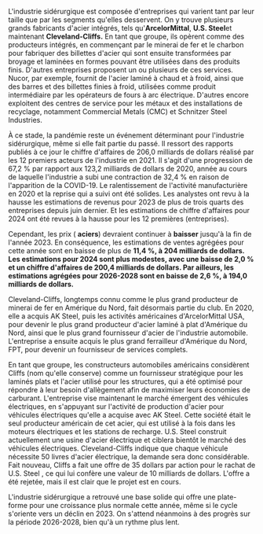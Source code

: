 L'industrie sidérurgique est composée d'entreprises qui varient tant par leur taille que par les segments qu'elles desservent. On y trouve plusieurs grands fabricants d'acier intégrés, tels qu'**ArcelorMittal**, **U.S. Steel**et maintenant **Cleveland-Cliffs.** En tant que groupe, ils opèrent comme des producteurs intégrés, en commençant par le minerai de fer et le charbon pour fabriquer des billettes d'acier qui sont ensuite transformées par broyage et laminées en formes pouvant être utilisées dans des produits finis. D'autres entreprises proposent un ou plusieurs de ces services. Nucor, par exemple, fournit de l'acier laminé à chaud et à froid, ainsi que des barres et des billettes finies à froid, utilisées comme produit intermédiaire par les opérateurs de fours à arc électrique. D'autres encore exploitent des centres de service pour les métaux et des installations de recyclage, notamment Commercial Metals (CMC) et Schnitzer Steel Industries.



À ce stade, la pandémie reste un événement déterminant pour l'industrie sidérurgique, même si elle fait partie du passé. Il ressort des rapports publiés à ce jour le chiffre d'affaires de 206,0 milliards de dollars réalisé par les 12 premiers acteurs de l'industrie en 2021. Il s'agit d'une progression de 67,2 % par rapport aux 123,2 milliards de dollars de 2020, année au cours de laquelle l'industrie a subi une contraction de 32,4 % en raison de l'apparition de la COVID-19. Le ralentissement de l'activité manufacturière en 2020 et la reprise qui a suivi ont été solides. Les analystes ont revu à la hausse les estimations de revenus pour 2023 de plus de trois quarts des entreprises depuis juin dernier. Et les estimations de chiffre d'affaires pour 2024 ont été revues à la hausse pour les 12 premières (entreprises).

Cependant, les prix ( **aciers**) devraient continuer à **baisser** jusqu'à la fin de l'année 2023. En conséquence, les estimations de ventes agrégées pour cette année sont en baisse de plus de **11,4 %, à 204 milliards de dollars. Les estimations pour 2024 sont plus modestes, avec une baisse de 2,0 % et un chiffre d'affaires de 200,4 milliards de dollars. Par ailleurs, les estimations agrégées pour 2026-2028 sont en baisse de 2,6 %, à 194,0 milliards de dollars.** 


Cleveland-Cliffs, longtemps connu comme le plus grand producteur de minerai de fer en Amérique du Nord, fait désormais partie du club. En 2020, elle a acquis AK Steel, puis les activités américaines d'ArcelorMittal USA, pour devenir le plus grand producteur d'acier laminé à plat d'Amérique du Nord, ainsi que le plus grand fournisseur d'acier de l'industrie automobile. L'entreprise a ensuite acquis le plus grand ferrailleur d'Amérique du Nord, FPT, pour devenir un fournisseur de services complets.

En tant que groupe, les constructeurs automobiles américains considèrent Cliffs (nom qu'elle conserve) comme un fournisseur stratégique pour les laminés plats et l'acier utilisé pour les structures, qui a été optimisé pour répondre à leur besoin d'allègement afin de maximiser leurs économies de carburant. L'entreprise vise maintenant le marché émergent des véhicules électriques, en s'appuyant sur l'activité de production d'acier pour véhicules électriques qu'elle a acquise avec AK Steel. Cette société était le seul producteur américain de cet acier, qui est utilisé à la fois dans les moteurs électriques et les stations de recharge. U.S. Steel construit actuellement une usine d'acier électrique et ciblera bientôt le marché des véhicules électriques. Cleveland-Cliffs indique que chaque véhicule nécessite 50 livres d'acier électrique, la demande sera donc considérable. Fait nouveau, Cliffs a fait une offre de 35 dollars par action pour le rachat de U.S. Steel , ce qui lui confère une valeur de 10 milliards de dollars. L'offre a été rejetée, mais il est clair que le projet est en cours.

L'industrie sidérurgique a retrouvé une base solide qui offre une plate-forme pour une croissance plus normale cette année, même si le cycle s'oriente vers un déclin en 2023. On s'attend néanmoins à des progrès sur la période 2026-2028, bien qu'à un rythme plus lent.